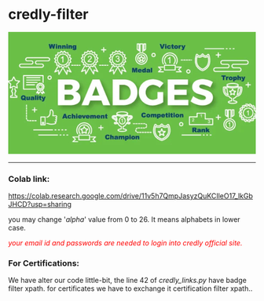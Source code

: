 # credly-filter
<p align="center">
  <img src="https://github.com/sandeepyadav1478/Credly-Filter/blob/main/img/mki.jpg">
</p>

---------------------------------------------------
### Colab link:
https://colab.research.google.com/drive/11v5h7QmpJasyzQuKCIleO17_lkGbJHCD?usp=sharing

you may change '*alpha*' value from 0 to 26. It means alphabets in lower case.

<span style="color:red">*your email id and passwords are needed to login into credly official site.*</span>

### For Certifications:

We have alter our code little-bit, the line 42 of *credly_links.py* have badge filter xpath.
for certificates we have to exchange it certification filter xpath..
